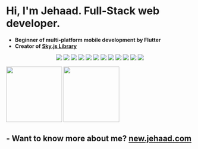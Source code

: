# Hi, I'm Jehaad. Full-Stack web developer.

- **Beginner of multi-platform mobile development by Flutter**
- **Creator of [Sky.js Library](https://sky-js.pages.dev)**

<div align="center">
<img src="https://img.shields.io/badge/javascript-%23323330.svg?style=for-the-badge&logo=javascript&logoColor=%23F7DF1E" /> <img src="https://img.shields.io/badge/html5-%23E34F26.svg?style=for-the-badge&logo=html5&logoColor=white" /> <img src="https://img.shields.io/badge/css3-%231572B6.svg?style=for-the-badge&logo=css3&logoColor=white)" /> <img src="https://img.shields.io/badge/node.js-6DA55F?style=for-the-badge&logo=node.js&logoColor=white" /> <img src="https://img.shields.io/badge/express.js-%23404d59.svg?style=for-the-badge&logo=express&logoColor=%2361DAFB" /> <img src="https://img.shields.io/badge/Electron-191970?style=for-the-badge&logo=Electron&logoColor=white" /> <img src="https://img.shields.io/badge/Socket.io-black?style=for-the-badge&logo=socket.io&badgeColor=010101" /> <img src="https://img.shields.io/badge/Firebase-039BE5?style=for-the-badge&logo=Firebase&logoColor=white" /> <img src="https://img.shields.io/badge/MongoDB-%234ea94b.svg?style=for-the-badge&logo=mongodb&logoColor=white" /> <img src="https://img.shields.io/badge/vite-%23646CFF.svg?style=for-the-badge&logo=vite&logoColor=white" /> <img src="https://img.shields.io/badge/react-%2320232a.svg?style=for-the-badge&logo=react&logoColor=%2361DAFB" /> <img src="https://img.shields.io/badge/vuejs-%2335495e.svg?style=for-the-badge&logo=vuedotjs&logoColor=%234FC08D" />
</div>

<img width="150" src="https://assets.safcsp.cloud/programming-languages/jsFiveStars.svg" /> <img width="150" src="https://assets.safcsp.cloud/badges/dart4.png" />

## - Want to know more about me? <a href="https://new.jehaad.com" target="_blank">new.jehaad.com</a>
